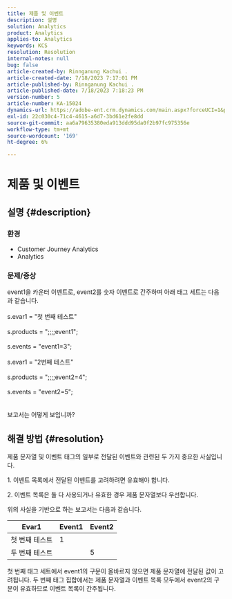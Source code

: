 ```yaml
---
title: 제품 및 이벤트
description: 설명
solution: Analytics
product: Analytics
applies-to: Analytics
keywords: KCS
resolution: Resolution
internal-notes: null
bug: false
article-created-by: Rinnganung Kachui .
article-created-date: 7/18/2023 7:17:01 PM
article-published-by: Rinnganung Kachui .
article-published-date: 7/18/2023 7:18:23 PM
version-number: 5
article-number: KA-15024
dynamics-url: https://adobe-ent.crm.dynamics.com/main.aspx?forceUCI=1&pagetype=entityrecord&etn=knowledgearticle&id=9448e8a6-9f25-ee11-9cbd-6045bd006b4b
exl-id: 22c030c4-71c4-4615-a6d7-3bd61e2fe8dd
source-git-commit: aa6a79635380eda913ddd95da0f2b97fc975356e
workflow-type: tm+mt
source-wordcount: '169'
ht-degree: 6%

---
```


# 제품 및 이벤트

## 설명 {#description}


### <b>환경</b>

- Customer Journey Analytics
- Analytics




### <b>문제/증상</b>

event1을 카운터 이벤트로, event2를 숫자 이벤트로 간주하며 아래 태그 세트는 다음과 같습니다.
<br><br>s.evar1 = &quot;첫 번째 테스트&quot;<br><br>s.products = &quot;;;;;event1&quot;;<br><br>s.events = &quot;event1=3&quot;;<br><br>s.evar1 = &quot;2번째 테스트&quot;<br><br>s.products = &quot;;;;;event2=4&quot;;<br><br>s.events = &quot;event2=5&quot;;
<br> <br><br>
보고서는 어떻게 보입니까?


## 해결 방법 {#resolution}


제품 문자열 및 이벤트 태그의 일부로 전달된 이벤트와 관련된 두 가지 중요한 사실입니다.

1. 이벤트 목록에서 전달된 이벤트를 고려하려면 유효해야 합니다.

2. 이벤트 목록은 둘 다 사용되거나 유효한 경우 제품 문자열보다 우선합니다.

위의 사실을 기반으로 하는 보고서는 다음과 같습니다.


| Evar1 | Event1 | Event2 |
| --- | --- | --- |
| 첫 번째 테스트 | 1 |   |
| 두 번째 테스트 |   | 5 |




첫 번째 태그 세트에서 event1의 구문이 올바르지 않으면 제품 문자열에 전달된 값이 고려됩니다. 두 번째 태그 집합에서는 제품 문자열과 이벤트 목록 모두에서 event2의 구문이 유효하므로 이벤트 목록이 간주됩니다.
